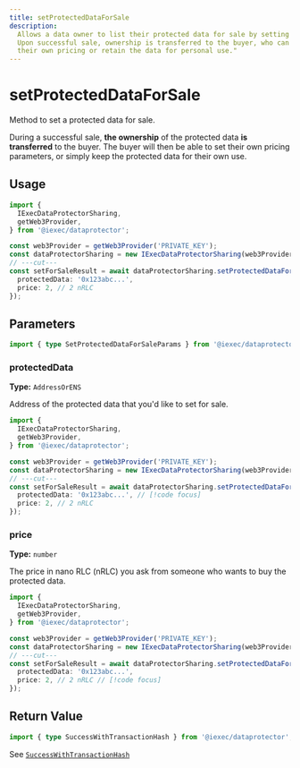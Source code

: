 ```yaml
---
title: setProtectedDataForSale
description:
  Allows a data owner to list their protected data for sale by setting a price.
  Upon successful sale, ownership is transferred to the buyer, who can choose
  their own pricing or retain the data for personal use."
---
```


# setProtectedDataForSale <ChainNotSupportedBadge />

Method to set a protected data for sale.

During a successful sale, **the ownership** of the protected data **is
transferred** to the buyer. The buyer will then be able to set their own pricing
parameters, or simply keep the protected data for their own use.

## Usage

```ts twoslash
import {
  IExecDataProtectorSharing,
  getWeb3Provider,
} from '@iexec/dataprotector';

const web3Provider = getWeb3Provider('PRIVATE_KEY');
const dataProtectorSharing = new IExecDataProtectorSharing(web3Provider);
// ---cut---
const setForSaleResult = await dataProtectorSharing.setProtectedDataForSale({
  protectedData: '0x123abc...',
  price: 2, // 2 nRLC
});
```

## Parameters

```ts twoslash
import { type SetProtectedDataForSaleParams } from '@iexec/dataprotector';
```

### protectedData <RequiredBadge />

**Type:** `AddressOrENS`

Address of the protected data that you'd like to set for sale.

```ts twoslash
import {
  IExecDataProtectorSharing,
  getWeb3Provider,
} from '@iexec/dataprotector';

const web3Provider = getWeb3Provider('PRIVATE_KEY');
const dataProtectorSharing = new IExecDataProtectorSharing(web3Provider);
// ---cut---
const setForSaleResult = await dataProtectorSharing.setProtectedDataForSale({
  protectedData: '0x123abc...', // [!code focus]
  price: 2, // 2 nRLC
});
```

### price <RequiredBadge />

**Type:** `number`

The price in nano RLC (nRLC) you ask from someone who wants to buy the protected
data.

```ts twoslash
import {
  IExecDataProtectorSharing,
  getWeb3Provider,
} from '@iexec/dataprotector';

const web3Provider = getWeb3Provider('PRIVATE_KEY');
const dataProtectorSharing = new IExecDataProtectorSharing(web3Provider);
// ---cut---
const setForSaleResult = await dataProtectorSharing.setProtectedDataForSale({
  protectedData: '0x123abc...',
  price: 2, // 2 nRLC // [!code focus]
});
```

## Return Value

```ts twoslash
import { type SuccessWithTransactionHash } from '@iexec/dataprotector';
```

See
[`SuccessWithTransactionHash`](/references/dataProtector/types#successwithtransactionhash)

<script setup>
import RequiredBadge from '@/components/RequiredBadge.vue'
import ChainNotSupportedBadge from '@/components/ChainNotSupportedBadge.vue'
</script>
